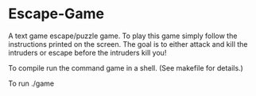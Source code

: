 # Escape-Game
A text game escape/puzzle game. To play this game simply follow the instructions printed on the screen. The goal is to either attack and kill the intruders or escape before the intruders kill you!

To compile run the command game in a shell.  (See makefile for details.)

To run ./game

